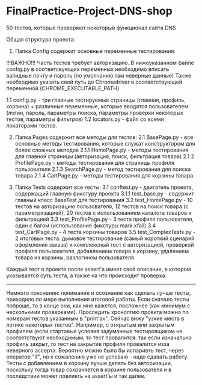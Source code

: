 # FinalPractice-Project-DNS-shop
50 тестов, которые проверяют некоторый функционал сайта DNS

Общая структура проекта:

1. Папка Config содержит основные переменные тестирования:

!!!ВАЖНО!!!
Часть тестов требует авторизацию. В нижеуказанном файле config.py в соответсвующих переменных необходимо вписать валидные почту и пароль (по умолчанию там неверные данные)
Также необходимо указать свой путь до Chromedriver в соответствующей переменной (CHROME_EXECUTABLE_PATH)

1.1 config.py - три главные тестируемые страницы (главная, профиль, корзина) + различные переменные, которые вводятся пользователем (логин, пароль, параметры поиска, параметры проверки некоторых тестов, параметры фильтров)
1.2 locators.py - файл со всеми локаторами тестов.

2. Папка Pages содержит все методы для тестов:
2.1 BasePage.py - все основные методы тестирования, которые служат конструктором для более сложных методов
2.1.1 HomePage.py - методы тестирования для главной страницы (авторизация, поиск, фильтрация товара)
2.1.2 ProfilePage.py - методы тестирования для страницы профиля пользователя
2.1.3 SearchPage.py - метод тестирования для поиска товара
2.1.4 CartPage.py - методы тестирования для корзины товара

3. Папка Tests содержит все тесты:
3.1 conftest.py - двигатель проекта, содержащий главную фикстуру проекта
3.1.1 test_base.py - содержит главный класс BaseTest для тестирования
3.2 test_HomePage.py - 10 тестов на авторизацию пользователя, 12 тестов на поиск товара (с параметризацией), 20 тестов с использованием каталога товаров и фильтрацией
3.3 test_ProfilePage.py - 3 теста профиля пользователя, один с багом (использование фикстуры mark.xfail)
3.4 test_CartPage.py - 4 теста корзины товаров
3.5 test_ComplexTests.py - 2 итоговых теста: дымовое тестирование (самый короткий сценарий оформления заказа) и комплексный тест с авторизацией, проверкой профиля пользователя, добавлением товара в корзину, удалением товара из корзины, разлогином пользователя

Каждый тест в проекте после assert'a имеет своё описание, в котором указывается суть теста, а также на что происходит проверка.

__________________________________________________________
Немного пояснения: понимание и осознание как сделать лучше тесты, приходило по мере выполнения итоговой работы. Если сначало тесты попроще, то в конце они, как мне кажется, посложнее (как минимум с несколькими проверками). Проследить хронолгию проекта можно по номерам тестов указанным в "print'ах".
Сейчас вижу "узкие места в логике некоторых тестов". Например, с открытым или закрытым профилем (если стартовые условия задуманные тестировщиком не соответствуют необходимым, то тест провалится: так если изначально профиль закрыт, то тест на закрытие профиля провалится изза неверного ассерта. Вероятно можно было бы испаривть тест, через оператор "if", но к сожалению уже не успеваю - надо сдавать работу. Тесты с добавлением в корзину лучше делать без авторизации, поскольку тогда товар сохраняется в корзине пользователя и в последствии может повлиять на assert'ы и так далее.

